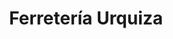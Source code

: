 ---
title: "Ferretería Urquiza"
url: /san-salvador-de-jujuy/ferreteria-urquiza/
shop: Eisenwaren
---